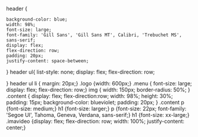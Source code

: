 header { 
    
    background-color: blue;
    width: 98%;
    font-size: large;
    font-family: 'Gill Sans', 'Gill Sans MT', Calibri, 'Trebuchet MS', sans-serif;
    display: flex;
    flex-direction: row;
    padding: 20px;
    justify-content: space-between;
}
header ul{
    list-style: none;
    display: flex;
    flex-direction: row;
   
}
header ul li { margin: 20px;}
.logo {width: 600px;}
.menu { font-size: large;
display: flex;
flex-direction: row;}
img {
    width: 150px;
    border-radius: 50%;
}
.content {
    display: flex;
    flex-direction:row;
    width: 98%;
    height: 30%;
    padding: 15px;
    background-color: blueviolet;
    padding: 20px;
}
.content p {font-size: medium;}
h1 {font-size: larger;}
p {font-size: 22px;
font-family: 'Segoe UI', Tahoma, Geneva, Verdana, sans-serif;}
h1  {font-size: xx-large;}
.imavideo {display: flex;
flex-direction: row;
width: 100%;
justify-content: center;}
